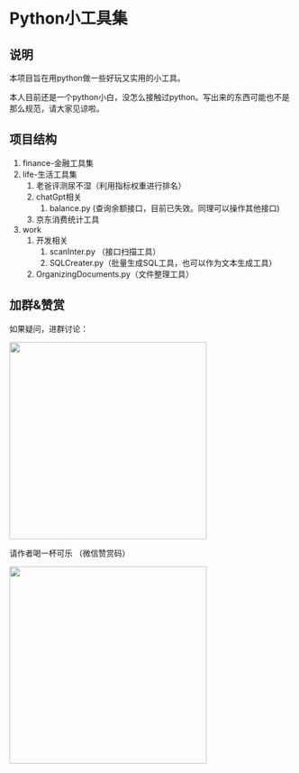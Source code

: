 # Python小工具集
## 说明

本项目旨在用python做一些好玩又实用的小工具。

本人目前还是一个python小白，没怎么接触过python。写出来的东西可能也不是那么规范，请大家见谅啦。

## 项目结构

1. finance-金融工具集
2. life-生活工具集
   1. 老爸评测尿不湿（利用指标权重进行排名）
   2. chatGpt相关
      1. balance.py (查询余额接口，目前已失效。同理可以操作其他接口)
   3. 京东消费统计工具
3. work
   1. 开发相关
      1. scanInter.py （接口扫描工具）
      2. SQLCreater.py（批量生成SQL工具，也可以作为文本生成工具）
   2. OrganizingDocuments.py（文件整理工具）



## 加群&赞赏

如果疑问，进群讨论：

<img src="https://user-images.githubusercontent.com/34155196/231660488-538eaad3-5d91-4582-93ce-c8c644fcb319.png" width="350">



请作者喝一杯可乐
（微信赞赏码）

<img src="https://user-images.githubusercontent.com/34155196/231450085-4b383983-bfc3-4606-be71-ab082fa4a02d.jpg" width="350">